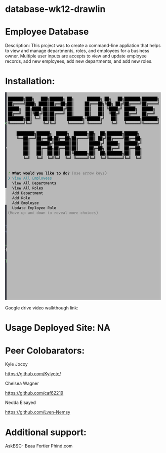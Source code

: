 # database-wk12-drawlin

# Employee Database

Description: This project was to create a command-line appliation that helps to view and manage departments, roles, and employees for a business owner. Multiple user inputs are accepts to view and update employee records, add new employees, add new departments, and add new roles.

# Installation: 
![Employee Tracker](<Screenshot 2023-09-07 at 7.27.57 PM.png>)


Google drive video walkthough link: 

# Usage Deployed Site: NA



# Peer Colobarators:

Kyle Jocoy

https://github.com/Kylyote/

Chelsea Wagner

https://github.com/caf62219

Nedda Elsayed

https://github.com/Lven-Nemsy

# Additional support:

AskBSC- Beau Fortier
Phind.com